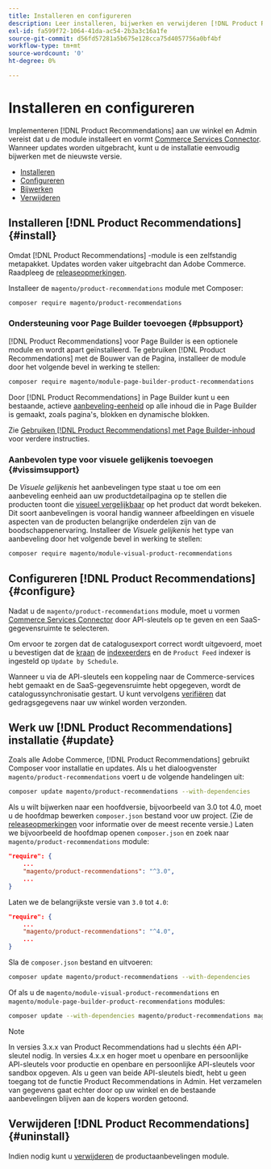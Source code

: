 ```yaml
---
title: Installeren en configureren
description: Leer installeren, bijwerken en verwijderen [!DNL Product Recommendations].
exl-id: fa599f72-1064-41da-ac54-2b3a3c16a1fe
source-git-commit: d56fd57281a5b675e128cca75d4057756a0bf4bf
workflow-type: tm+mt
source-wordcount: '0'
ht-degree: 0%

---
```


# Installeren en configureren

Implementeren [!DNL Product Recommendations] aan uw winkel en Admin vereist dat u de module installeert en vormt [Commerce Services Connector](../landing/saas.md). Wanneer updates worden uitgebracht, kunt u de installatie eenvoudig bijwerken met de nieuwste versie.

- [Installeren](#install)
- [Configureren](#configure)
- [Bijwerken](#update)
- [Verwijderen](#uninstall)

## Installeren [!DNL Product Recommendations] {#install}

Omdat [!DNL Product Recommendations] -module is een zelfstandig metapakket. Updates worden vaker uitgebracht dan Adobe Commerce. Raadpleeg de [releaseopmerkingen](release-notes.md).

Installeer de `magento/product-recommendations` module met Composer:

```bash
composer require magento/product-recommendations
```

### Ondersteuning voor Page Builder toevoegen {#pbsupport}

[!DNL Product Recommendations] voor Page Builder is een optionele module en wordt apart geïnstalleerd. Te gebruiken [!DNL Product Recommendations] met de Bouwer van de Pagina, installeer de module door het volgende bevel in werking te stellen:

```bash
composer require magento/module-page-builder-product-recommendations
```

Door [!DNL Product Recommendations] in Page Builder kunt u een bestaande, actieve [aanbeveling-eenheid](https://experienceleague.adobe.com/docs/commerce-admin/page-builder/add-content/recommendations.html) op alle inhoud die in Page Builder is gemaakt, zoals pagina&#39;s, blokken en dynamische blokken.

Zie [Gebruiken [!DNL Product Recommendations] met Page Builder-inhoud](page-builder.md) voor verdere instructies.

### Aanbevolen type voor visuele gelijkenis toevoegen {#vissimsupport}

De _Visuele gelijkenis_ het aanbevelingen type staat u toe om een aanbeveling eenheid aan uw productdetailpagina op te stellen die producten toont die [visueel vergelijkbaar](type.md#visualsim) op het product dat wordt bekeken. Dit soort aanbevelingen is vooral handig wanneer afbeeldingen en visuele aspecten van de producten belangrijke onderdelen zijn van de boodschappenervaring. Installeer de _Visuele gelijkenis_ het type van aanbeveling door het volgende bevel in werking te stellen:

```bash
composer require magento/module-visual-product-recommendations
```

## Configureren [!DNL Product Recommendations] {#configure}

Nadat u de `magento/product-recommendations` module, moet u vormen [Commerce Services Connector](https://experienceleague.adobe.com/docs/commerce-admin/config/services/saas.html) door API-sleutels op te geven en een SaaS-gegevensruimte te selecteren.

Om ervoor te zorgen dat de catalogusexport correct wordt uitgevoerd, moet u bevestigen dat de [kraan](https://experienceleague.adobe.com/docs/commerce-operations/configuration-guide/cli/configure-cron-jobs.html) de [indexeerders](https://experienceleague.adobe.com/docs/commerce-operations/configuration-guide/cli/manage-indexers.html) en de `Product Feed` indexer is ingesteld op `Update by Schedule`.

Wanneer u via de API-sleutels een koppeling naar de Commerce-services hebt gemaakt en de SaaS-gegevensruimte hebt opgegeven, wordt de catalogussynchronisatie gestart. U kunt vervolgens [verifiëren](verify.md) dat gedragsgegevens naar uw winkel worden verzonden.

## Werk uw [!DNL Product Recommendations] installatie {#update}

Zoals alle Adobe Commerce, [!DNL Product Recommendations] gebruikt Composer voor installatie en updates. Als u het dialoogvenster `magento/product-recommendations` voert u de volgende handelingen uit:

```bash
composer update magento/product-recommendations --with-dependencies
```

Als u wilt bijwerken naar een hoofdversie, bijvoorbeeld van 3.0 tot 4.0, moet u de hoofdmap bewerken `composer.json` bestand voor uw project. (Zie de [releaseopmerkingen](release-notes.md) voor informatie over de meest recente versie.) Laten we bijvoorbeeld de hoofdmap openen `composer.json` en zoek naar `magento/product-recommendations` module:

```json
"require": {
    ...
    "magento/product-recommendations": "^3.0",
    ...
}
```

Laten we de belangrijkste versie van `3.0` tot `4.0`:

```json
"require": {
    ...
    "magento/product-recommendations": "^4.0",
    ...
}
```

Sla de `composer.json` bestand en uitvoeren:

```bash
composer update magento/product-recommendations --with-dependencies
```

Of als u de `magento/module-visual-product-recommendations` en `magento/module-page-builder-product-recommendations` modules:

```bash
composer update --with-dependencies magento/product-recommendations magento/module-visual-product-recommendations magento/module-page-builder-product-recommendations
```

>[!NOTE]
>
> In versies 3.x.x van Product Recommendations had u slechts één API-sleutel nodig. In versies 4.x.x en hoger moet u openbare en persoonlijke API-sleutels voor productie en openbare en persoonlijke API-sleutels voor sandbox opgeven. Als u geen van beide API-sleutels biedt, hebt u geen toegang tot de functie Product Recommendations in Admin. Het verzamelen van gegevens gaat echter door op uw winkel en de bestaande aanbevelingen blijven aan de kopers worden getoond.

## Verwijderen [!DNL Product Recommendations] {#uninstall}

Indien nodig kunt u [verwijderen](https://experienceleague.adobe.com/docs/commerce-operations/installation-guide/tutorials/uninstall-modules.html) de productaanbevelingen module.
